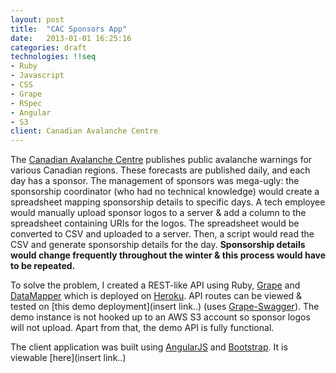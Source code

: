 ```yaml
---
layout: post
title:  "CAC Sponsors App"
date:   2013-01-01 16:25:16
categories: draft
technologies: !!seq
- Ruby
- Javascript
- CSS
- Grape
- RSpec
- Angular
- S3
client: Canadian Avalanche Centre
---
```

The [Canadian Avalanche Centre](http://www.avalanche.ca/cac/) publishes public avalanche warnings for various Canadian regions.  These forecasts are published daily, and each day has a sponsor.  The management of sponsors was mega-ugly: the sponsorship coordinator (who had no technical knowledge) would create a spreadsheet mapping sponsorship details to specific days.  A tech employee would manually upload sponsor logos to a server & add a column to the spreadsheet containing URIs for the logos.  The spreadsheet would be converted to CSV and uploaded to a server.  Then, a script would read the CSV and generate sponsorship details for the day.  __Sponsorship details would change frequently throughout the winter & this process would have to be repeated.__

To solve the problem, I created a REST-like API using Ruby, [Grape](http://intridea.github.io/grape/) and [DataMapper](http://datamapper.org/) which is deployed on [Heroku](http://heroku.com/).  API routes can be viewed & tested on [this demo deployment](insert link..) (uses [Grape-Swagger](https://github.com/tim-vandecasteele/grape-swagger)).  The demo instance is not hooked up to an AWS S3 account so sponsor logos will not upload.  Apart from that, the demo API is fully functional.  

The client application was built using [AngularJS](http://angularjs.org/) and [Bootstrap](http://getbootstrap.com/).  It is viewable [here](insert link..)